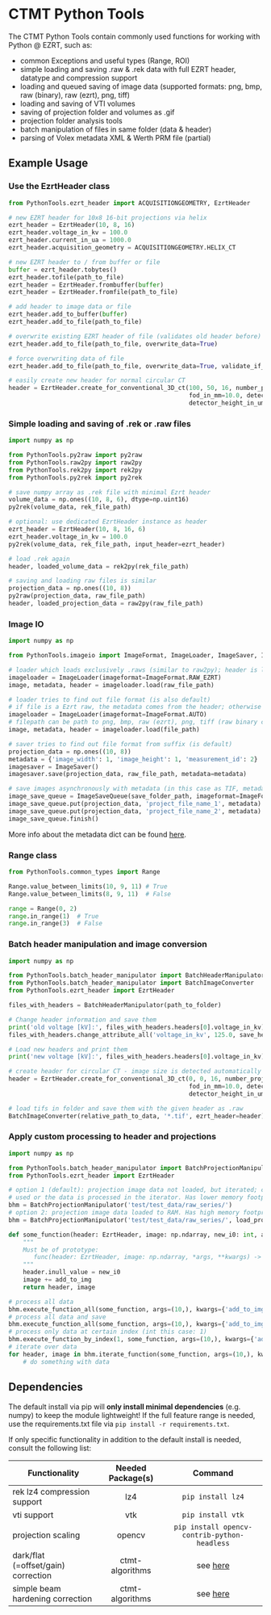 # CTMT Python Tools

The CTMT Python Tools contain commonly used functions for working with Python @ EZRT, such as:

- common Exceptions and useful types (Range, ROI)
- simple loading and saving .raw & .rek data with full EZRT header, datatype and compression support
- loading and queued saving of image data (supported formats: png, bmp, raw (binary), raw (ezrt), png, tiff)
- loading and saving of VTI volumes
- saving of projection folder and volumes as .gif
- projection folder analysis tools
- batch manipulation of files in same folder (data & header)
- parsing of Volex metadata XML & Werth PRM file (partial)
  
## Example Usage

### Use the EzrtHeader class

```python
from PythonTools.ezrt_header import ACQUISITIONGEOMETRY, EzrtHeader

# new EZRT header for 10x8 16-bit projections via helix
ezrt_header = EzrtHeader(10, 8, 16)
ezrt_header.voltage_in_kv = 100.0
ezrt_header.current_in_ua = 1000.0
ezrt_header.acquisition_geometry = ACQUISITIONGEOMETRY.HELIX_CT

# new EZRT header to / from buffer or file
buffer = ezrt_header.tobytes()
ezrt_header.tofile(path_to_file)
ezrt_header = EzrtHeader.frombuffer(buffer)
ezrt_header = EzrtHeader.fromfile(path_to_file)

# add header to image data or file
ezrt_header.add_to_buffer(buffer)
ezrt_header.add_to_file(path_to_file)

# overwrite existing EZRT header of file (validates old header before)
ezrt_header.add_to_file(path_to_file, overwrite_data=True)

# force overwriting data of file
ezrt_header.add_to_file(path_to_file, overwrite_data=True, validate_if_ezrt_header=False)

# easily create new header for normal circular CT
header = EzrtHeader.create_for_conventional_3D_ct(100, 50, 16, number_projection_angles=1200, fdd_in_mm=100.0,
                                                  fod_in_mm=10.0, detector_width_in_um=1000000,
                                                  detector_height_in_um=1000000)
```

### Simple loading and saving of .rek or .raw files

```python
import numpy as np

from PythonTools.py2raw import py2raw
from PythonTools.raw2py import raw2py
from PythonTools.rek2py import rek2py
from PythonTools.py2rek import py2rek

# save numpy array as .rek file with minimal Ezrt header
volume_data = np.ones((10, 8, 6), dtype=np.uint16)
py2rek(volume_data, rek_file_path)

# optional: use dedicated EzrtHeader instance as header
ezrt_header = EzrtHeader(10, 8, 16, 6)
ezrt_header.voltage_in_kv = 100.0
py2rek(volume_data, rek_file_path, input_header=ezrt_header)

# load .rek again
header, loaded_volume_data = rek2py(rek_file_path)

# saving and loading raw files is similar
projection_data = np.ones((10, 8))
py2raw(projection_data, raw_file_path)
header, loaded_projection_data = raw2py(raw_file_path)
```

### Image IO

```python
import numpy as np

from PythonTools.imageio import ImageFormat, ImageLoader, ImageSaver, ImageSaveQueue

# loader which loads exclusively .raws (similar to raw2py); header is loaded as metadata dict
imageloader = ImageLoader(imageformat=ImageFormat.RAW_EZRT)
image, metadata, header = imageloader.load(raw_file_path)

# loader tries to find out file format (is also default)
# if file is a Ezrt raw, the metadata comes from the header; otherwise a dedicated info.json can used
imageloader = ImageLoader(imageformat=ImageFormat.AUTO)
# filepath can be path to png, bmp, raw (ezrt), png, tiff (raw binary cannot be detected)
image, metadata, header = imageloader.load(file_path)

# saver tries to find out file format from suffix (is default)
projection_data = np.ones((10, 8))
metadata = {'image_width': 1, 'image_height': 1, 'measurement_id': 2}
imagesaver = ImageSaver()
imagesaver.save(projection_data, raw_file_path, metadata=metadata)

# save images asynchronously with metadata (in this case as TIF, metadata saved as JSON)
image_save_queue = ImageSaveQueue(save_folder_path, imageformat=ImageFormat.TIFF)
image_save_queue.put(projection_data, 'project_file_name_1', metadata)
image_save_queue.put(projection_data, 'project_file_name_2', metadata)
image_save_queue.finish()
```

More info about the metadata dict can be found [here](https://git01.iis.fhg.de/ctmt/ct-control/pyct#known-image-metadata-keywords).

### Range class

```python
from PythonTools.common_types import Range

Range.value_between_limits(10, 9, 11) # True
Range.value_between_limits(8, 9, 11)  # False

range = Range(0, 2)
range.in_range(1)  # True
range.in_range(3)  # False
```

### Batch header manipulation and image conversion

```python
import numpy as np

from PythonTools.batch_header_manipulator import BatchHeaderManipulator
from PythonTools.batch_header_manipulator import BatchImageConverter
from PythonTools.ezrt_header import EzrtHeader

files_with_headers = BatchHeaderManipulator(path_to_folder)

# Change header information and save them
print('old voltage [kV]:', files_with_headers.headers[0].voltage_in_kv)  # e.g. old voltage [kV]: 100.0
files_with_headers.change_attribute_all('voltage_in_kv', 125.0, save_headers=True)

# Load new headers and print them
print('new voltage [kV]:', files_with_headers.headers[0].voltage_in_kv)  # new voltage [kV]: 125.0

# create header for circular CT - image size is detected automatically
header = EzrtHeader.create_for_conventional_3D_ct(0, 0, 16, number_projection_angles=1200, fdd_in_mm=100.0,
                                                  fod_in_mm=10.0, detector_width_in_um=100000,
                                                  detector_height_in_um=100000)

# load tifs in folder and save them with the given header as .raw
BatchImageConverter(relative_path_to_data, '*.tif', ezrt_header=header).save()
```

### Apply custom processing to header and projections

```python
import numpy as np

from PythonTools.batch_header_manipulator import BatchProjectionManipulator
from PythonTools.ezrt_header import EzrtHeader

# option 1 (default): projection image data not loaded, but iterated; changes not persistent unless the save flag is
# used or the data is processed in the iterator. Has lower memory footprint, higher CPU & I/O load.
bhm = BatchProjectionManipulator('test/test_data/raw_series/')
# option 2: projection image data loaded to RAM. Has high memory footprint, lower CPU & I/O load.
bhm = BatchProjectionManipulator('test/test_data/raw_series/', load_projection_data=True)

def some_function(header: EzrtHeader, image: np.ndarray, new_i0: int, add_to_img: int = 100):
    """
    Must be of prototype:
       func(header: EzrtHeader, image: np.ndarray, *args, **kwargs) -> EzrtHeader, np.ndarray
    """
    header.inull_value = new_i0
    image += add_to_img
    return header, image

# process all data
bhm.execute_function_all(some_function, args=(10,), kwargs={'add_to_img': 200})
# process all data and save
bhm.execute_function_all(some_function, args=(10,), kwargs={'add_to_img': 200}, save=True)
# process only data at certain index (int this case: 1)
bhm.execute_function_by_index(1, some_function, args=(10,), kwargs={'add_to_img': 200})
# iterate over data
for header, image in bhm.iterate_function(some_function, args=(10,), kwargs={'add_to_img': 200}):
    # do something with data
```

## Dependencies

The default install via pip will **only install minimal dependencies** (e.g. numpy) to keep the module lightweight!
If the full feature range is needed, use the requirements.txt file via `pip install -r requirements.txt`.

If only specific functionality in addition to the default install is needed, consult the following list:

| Functionality                       | Needed Package(s) |                               Command                               |
| ----------------------------------- | :---------------: | :-----------------------------------------------------------------: |
| rek lz4 compression support         |        lz4        |                          `pip install lz4`                          |
| vti support                         |        vtk        |                          `pip install vtk`                          |
| projection scaling                  |      opencv       |            `pip install opencv-contrib-python-headless`             |
| dark/flat (=offset/gain) correction |  ctmt-algorithms  | see [here](https://git01.iis.fhg.de/ctmt/utilities/ctmt-algorithms) |
| simple beam hardening correction    |  ctmt-algorithms  | see [here](https://git01.iis.fhg.de/ctmt/utilities/ctmt-algorithms) |
